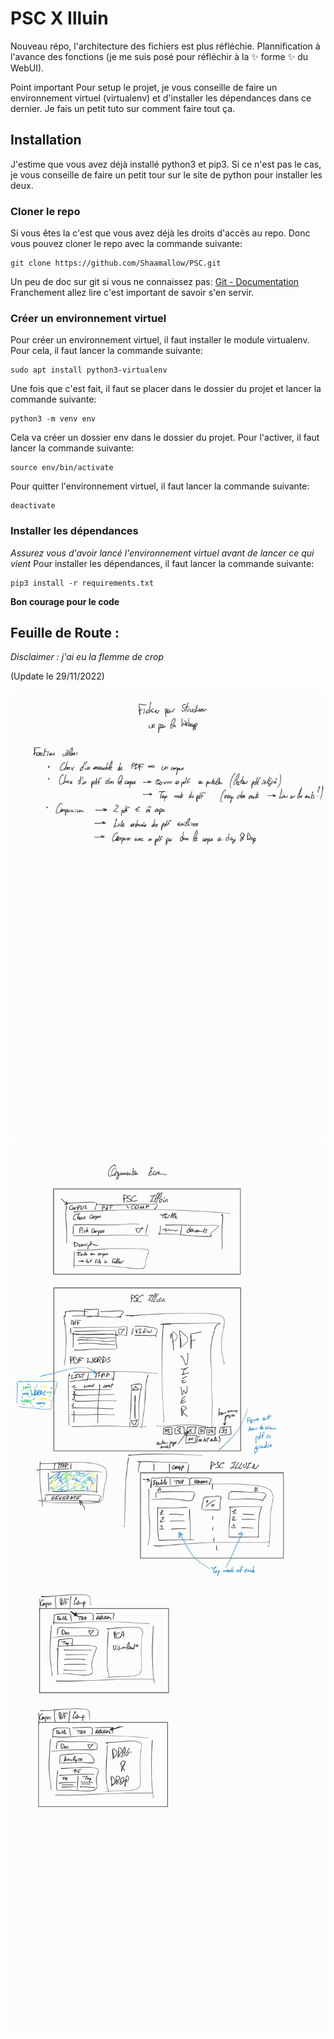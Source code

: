 # PSC X Illuin

Nouveau répo, l'architecture des fichiers est plus réfléchie. Plannification à l'avance des fonctions (je me suis posé pour réfléchir à la :sparkles: forme :sparkles: du WebUI). 

Point important Pour setup le projet, je vous conseille de faire un environnement virtuel (virtualenv) et d'installer les dépendances dans ce dernier. Je fais un petit tuto sur comment faire tout ça.

## Installation

J'estime que vous avez déjà installé python3 et pip3. Si ce n'est pas le cas, je vous conseille de faire un petit tour sur le site de python pour installer les deux.

### Cloner le repo

Si vous êtes la c'est que vous avez déjà les droits d'accès au repo. Donc vous pouvez cloner le repo avec la commande suivante:

    git clone https://github.com/Shaamallow/PSC.git

Un peu de doc sur git si vous ne connaissez pas: [Git - Documentation](https://git-scm.com/doc) Franchement allez lire c'est important de savoir s'en servir.

### Créer un environnement virtuel

Pour créer un environnement virtuel, il faut installer le module virtualenv. Pour cela, il faut lancer la commande suivante:

    sudo apt install python3-virtualenv

Une fois que c'est fait, il faut se placer dans le dossier du projet et lancer la commande suivante:

    python3 -m venv env

Cela va créer un dossier env dans le dossier du projet. Pour l'activer, il faut lancer la commande suivante:
    
    source env/bin/activate

Pour quitter l'environnement virtuel, il faut lancer la commande suivante:

    deactivate

### Installer les dépendances

_Assurez vous d'avoir lancé l'environnement virtuel avant de lancer ce qui vient_
Pour installer les dépendances, il faut lancer la commande suivante:

    pip3 install -r requirements.txt

**Bon courage pour le code**

## Feuille de Route : 

_Disclaimer : j'ai eu la flemme de crop_

(Update le 29/11/2022)

![Feuille de Route](./docs/Images/Webapp_1.jpg)
![Feuille de Route](./docs/Images/Webapp_2.jpg)
![Feuille de Route](./docs/Images/Webapp_3.jpg)

